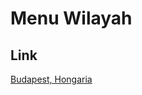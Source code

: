 # Menu Wilayah

## Link

[Budapest, Hongaria](https://github.com/gigit-pemilu/pemilu-2024-99-luar-negeri/tree/main/pileg-dpr/hitung-suara/sub/99-luar-negeri/sub/24-budapest-hongaria/sub/01-budapest-hongaria)

